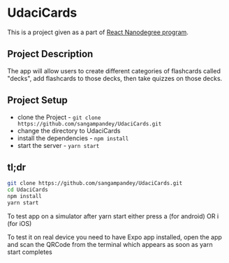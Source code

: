 # UdaciCards

This is a project given as a part of [React Nanodegree program](https://www.udacity.com/course/react-nanodegree--nd019).

## Project Description

The app will allow users to create different categories of flashcards called "decks", add flashcards to those decks, then take quizzes on those decks.


## Project Setup

* clone the Project - `git clone https://github.com/sangampandey/UdaciCards.git`
* change the directory to UdaciCards
* install the dependencies - `npm install`
* start the server - `yarn start`

## tl;dr

```sh
git clone https://github.com/sangampandey/UdaciCards.git
cd UdaciCards
npm install
yarn start

```

To test app on a simulator after yarn start either press a (for android) OR i (for iOS)

To test it on real device you need to have Expo app installed, open the app and scan the QRCode from the terminal which appears as soon as yarn start completes
